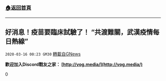 ###  [:house:返回首頁](https://github.com/ourhimalayas/txt)
---

## 好消息！疫苗要臨床試驗了！ “共渡難關，武漢疫情每日熱線”
`2020-03-16 00:23 GM30` [轉載自GNews](https://gnews.org/zh-hant/142221/)

**歡迎加入Discord戰友之家： [http://vog.media/](http://vog.media/)**

0
